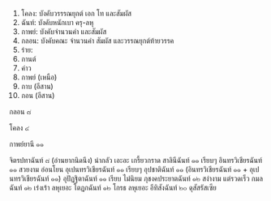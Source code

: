 1. โคลง: บังคับวรรรณยุกต์ เอก โท และสัมผัส
2. ฉันท์: บังคับหนักเบา ครุ-ลหุ
3. กาพย์: บังคับจำนวนคำ และสัมผัส
4. กลอน: บังคับคณะ จำนวนคำ สัมผัส และวรรณยุกต์ท้ายวรรค
5. ร่าย: 
6. กานต์
7. ค่าว
8. กาพย์ (เหนือ)
9. กาบ (อีสาน)
10. กอน (อีสาน)

กลอน ๘

โคลง ๔

กาพย์ยานี ๑๑

จิตรปทาฉันท์ ๘ (อ่านยากนิดนึง) น่ากลัว เอะอะ เกรี้ยวกราด
สาลินีฉันท์ ๑๑ เรียบๆ
อินทรวิเชียรฉันท์ ๑๑ สวยงาม อ่อนโยน
อุเปนทรวิเชียรฉันท์ ๑๑ เรียบๆ
อุปชาติฉันท์ ๑๑ (อินทรวิเชียรฉันท์ ๑๑ + อุเปนทรวิเชียรฉันท์ ๑๑)
อุปัฏฐิตาฉันท์ ๑๑ เรียบ ไม่นิยม
ภุชงคประยาตฉันท์ ๑๒ สง่างาม แต่รวดเร็ว
กมลฉันท์ ๑๒ เร่งเร้า ลหุเยอะ
โตฏกฉันท์ ๑๒ โกรธ ลหุเยอะ
อีทิสังฉันท์ ๒๐ ดุสัสรัสเซีย
